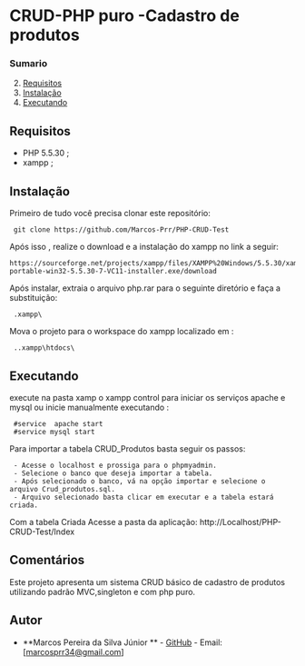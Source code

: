# CRUD-PHP puro -Cadastro de produtos 


### Sumario
 2. [Requisitos](#requisiction)
 3. [Instalação](#installation)
 4. [Executando](#running)
 

 ## Requisitos 

 - PHP 5.5.30 ;
 - xampp ;
 
 ## Instalação
   Primeiro de tudo você precisa clonar este repositório:
    
     git clone https://github.com/Marcos-Prr/PHP-CRUD-Test
  
   Após isso , realize o download e a instalação do xampp no link a seguir:
   
    https://sourceforge.net/projects/xampp/files/XAMPP%20Windows/5.5.30/xampp-portable-win32-5.5.30-7-VC11-installer.exe/download
      
   Após instalar, extraia o arquivo php.rar para o seguinte diretório e faça a substituição:
   
     .xampp\
				
   Mova o  projeto para o workspace do xampp  localizado em :
     
     ..xampp\htdocs\
   

  ## Executando
   execute na pasta xamp o xampp control  para iniciar os serviços apache e mysql ou inicie manualmente executando :
     
     #service  apache start
     #service mysql start
    
    
   Para importar a tabela CRUD_Produtos basta seguir os passos:
    
     - Acesse o localhost e prossiga para o phpmyadmin.
     - Selecione o banco que deseja importar a tabela.
     - Após selecionado o banco, vá na opção importar e selecione o arquivo Crud_produtos.sql.
     - Arquivo selecionado basta clicar em executar e a tabela estará criada.

    
   Com a tabela Criada Acesse a pasta da aplicação: 
     http://Localhost/PHP-CRUD-Test/Index
        

## Comentários
Este projeto apresenta um sistema CRUD básico de cadastro de produtos utilizando padrão MVC,singleton e com php puro.

## Autor
- **Marcos Pereira da Silva Júnior **  - [GitHub](https://github.com/Marcos-Prr) - Email: [marcosprr34@gmail.com]
    

   
   
  
  
